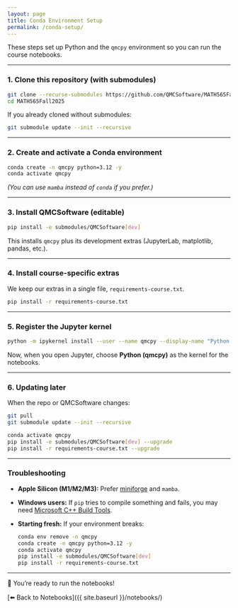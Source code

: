 ```yaml
---
layout: page
title: Conda Environment Setup
permalink: /conda-setup/
---
```


These steps set up Python and the `qmcpy` environment so you can run the course notebooks.

---

### 1. Clone this repository (with submodules)

```bash
git clone --recurse-submodules https://github.com/QMCSoftware/MATH565Fall2025.git
cd MATH565Fall2025
```

If you already cloned without submodules:

```bash
git submodule update --init --recursive
```

---

### 2. Create and activate a Conda environment

```bash
conda create -n qmcpy python=3.12 -y
conda activate qmcpy
```

*(You can use `mamba` instead of `conda` if you prefer.)*

---

### 3. Install QMCSoftware (editable)

```bash
pip install -e submodules/QMCSoftware[dev]
```

This installs `qmcpy` plus its development extras (JupyterLab, matplotlib, pandas, etc.).

---

### 4. Install course-specific extras

We keep our extras in a single file, `requirements-course.txt`.

```bash
pip install -r requirements-course.txt
```

---

### 5. Register the Jupyter kernel

```bash
python -m ipykernel install --user --name qmcpy --display-name "Python (qmcpy)"
```

Now, when you open Jupyter, choose **Python (qmcpy)** as the kernel for the notebooks.

---

### 6. Updating later

When the repo or QMCSoftware changes:

```bash
git pull
git submodule update --init --recursive

conda activate qmcpy
pip install -e submodules/QMCSoftware[dev] --upgrade
pip install -r requirements-course.txt --upgrade
```

---

### Troubleshooting

- **Apple Silicon (M1/M2/M3):** Prefer [miniforge](https://github.com/conda-forge/miniforge) and `mamba`.  
- **Windows users:** If `pip` tries to compile something and fails, you may need [Microsoft C++ Build Tools](https://visualstudio.microsoft.com/visual-cpp-build-tools/).  
- **Starting fresh:** If your environment breaks:  

  ```bash
  conda env remove -n qmcpy
  conda create -n qmcpy python=3.12 -y
  conda activate qmcpy
  pip install -e submodules/QMCSoftware[dev]
  pip install -r requirements-course.txt
  ```

---

🎉 You’re ready to run the notebooks!

[⬅️ Back to Notebooks]({{ site.baseurl }}/notebooks/)
